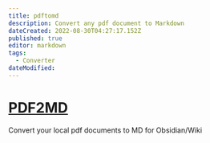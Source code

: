 ```yaml
---
title: pdftomd
description: Convert any pdf document to Markdown
dateCreated: 2022-08-30T04:27:17.152Z
published: true
editor: markdown
tags:
  - Converter
dateModified: 
---
```

# [PDF2MD](https://pdf2md.morethan.io/)

Convert your local pdf documents to MD for Obsidian/Wiki